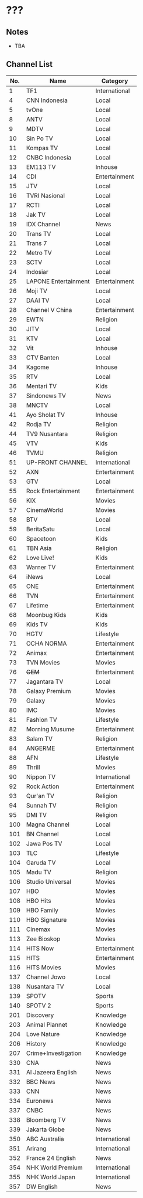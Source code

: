 # ???
## Notes
* TBA
## Channel List
No. | Name | Category
-- | -- | --
1 | TF1 | International
4 | CNN Indonesia | Local
5 | tvOne | Local
8 | ANTV | Local
9 | MDTV | Local
10 | Sin Po TV | Local
11 | Kompas TV | Local
12 | CNBC Indonesia | Local
13 | EM113 TV | Inhouse
14 | CDI | Entertainment
15 | JTV | Local
16 | TVRI Nasional | Local
17 | RCTI | Local
18 | Jak TV | Local
19 | IDX Channel | News
20 | Trans TV | Local
21 | Trans 7 | Local
22 | Metro TV | Local
23 | SCTV | Local
24 | Indosiar | Local
25 | LAPONE Entertainment | Entertainment
26 | Moji TV | Local
27 | DAAI TV | Local
28 | Channel V China | Entertainment
29 | EWTN | Religion
30 | JITV | Local
31 | KTV | Local
32 | Vit | Inhouse
33 | CTV Banten | Local
34 | Kagome | Inhouse
35 | RTV | Local
36 | Mentari TV | Kids
37 | Sindonews TV | News
38 | MNCTV | Local
41 | Ayo Sholat TV | Inhouse
42 | Rodja TV | Religion
44 | TV9 Nusantara | Religion
45 | VTV | Kids
46 | TVMU | Religion
51 | UP-FRONT CHANNEL | International
52 | AXN | Entertainment
53 | GTV | Local
55 | Rock Entertainment | Entertainment
56 | KIX | Movies
57 | CinemaWorld | Movies
58 | BTV | Local
59 | BeritaSatu | Local
60 | Spacetoon | Kids
61 | TBN Asia | Religion
62 | Love Live! | Kids
63 | Warner TV | Entertainment
64 | iNews | Local
65 | ONE | Entertainment
66 | TVN | Entertainment
67 | Lifetime | Entertainment
68 | Moonbug Kids | Kids
69 | Kids TV | Kids
70 | HGTV | Lifestyle
71 | OCHA NORMA | Entertainment
72 | Animax | Entertainment
73 | TVN Movies | Movies
76 | ~~GEM~~ | Entertainment
77 | Jagantara TV | Local
78 | Galaxy Premium | Movies
79 | Galaxy | Movies
80 | IMC | Movies
81 | Fashion TV | Lifestyle
82 | Morning Musume | Entertainment
83 | Salam TV | Religion
84 | ANGERME | Entertainment
88 | AFN | Lifestyle
89 | Thrill | Movies
90 | Nippon TV | International
92 | Rock Action | Entertainment
93 | Qur'an TV | Religion
94 | Sunnah TV | Religion
95 | DMI TV | Religion
100 | Magna Channel | Local
101 | BN Channel | Local
102 | Jawa Pos TV | Local
103 | TLC | Lifestyle
104 | Garuda TV | Local
105 | Madu TV | Religion
106 | Studio Universal | Movies
107 | HBO | Movies
108 | HBO Hits | Movies
109 | HBO Family | Movies
110 | HBO Signature | Movies
111 | Cinemax | Movies
113 | Zee Bioskop | Movies
114 | HITS Now | Entertainment
115 | HITS | Entertainment
116 | HITS Movies | Movies
137 | Channel Jowo | Local
138 | Nusantara TV | Local
139 | SPOTV | Sports
140 | SPOTV 2 | Sports
201 | Discovery | Knowledge
203 | Animal Plannet | Knowledge
204 | Love Nature | Knowledge
206 | History | Knowledge
207 | Crime+Investigation | Knowledge
330 | CNA | News
331 | Al Jazeera English | News
332 | BBC News | News
333 | CNN | News
334 | Euronews | News
337 | CNBC | News
338 | Bloomberg TV | News
339 | Jakarta Globe | News
350 | ABC Australia | International
351 | Arirang | International
352 | France 24 English | News
354 | NHK World Premium | International
355 | NHK World Japan | International
357 | DW English | News
